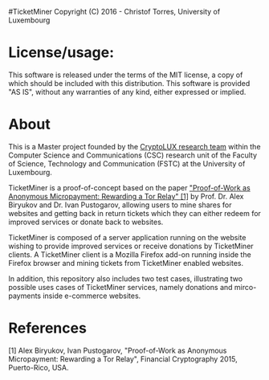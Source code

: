 #TicketMiner
Copyright (C) 2016 - Christof Torres, University of Luxembourg

License/usage:
=========================
This software is released under the terms of the MIT license, a copy
of which should be included with this distribution.
This software is provided "AS IS", without any warranties of any kind,
either expressed or implied.

About
=========================
This is a Master project founded by the [CryptoLUX research team](https://www.cryptolux.org/index.php/Home) within the Computer Science and Communications (CSC) research unit of the Faculty of Science, Technology and Communication (FSTC) at the University of Luxembourg.

TicketMiner is a proof-of-concept based on the paper ["Proof-of-Work as Anonymous Micropayment: Rewarding a Tor Relay" [1]](https://www.cryptolux.org/images/3/3e/Alex-ivan-tor-micropayments.pdf) by Prof. Dr. Alex Biryukov and Dr. Ivan Pustogarov, allowing users to mine shares for websites and getting back in return tickets which they can either redeem for improved services or donate back to websites.

TicketMiner is composed of a server application running on the website wishing to provide improved services or receive donations by TicketMiner clients. A TicketMiner client is a Mozilla Firefox add-on running inside the Firefox browser and mining tickets from TicketMiner enabled websites.

In addition, this repository also includes two test cases, illustrating two possible uses cases of TicketMiner services, namely donations and mirco-payments inside e-commerce websites.

References
=========================
[1] Alex Biryukov, Ivan Pustogarov, "Proof-of-Work as Anonymous Micropayment: Rewarding a Tor Relay", Financial Cryptography 2015, Puerto-Rico, USA.